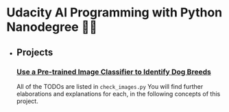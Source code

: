 # Udacity AI Programming with Python Nanodegree 🧑‍💻
- ## Projects
     ### [Use a Pre-trained Image Classifier to Identify Dog Breeds](https://github.com/aman-chhetri/Udacity-AI-Programming-with-Python/tree/main/P1-%20Pre-trained%20Image%20Classifier%20to%20Identify%20Dog%20Breeds "Use a Pre-trained Image Classifier to Identify Dog Breeds")
  
     All of the TODOs are listed in `check_images.py` You will find further elaborations and explanations for each, in the following concepts of this project.
